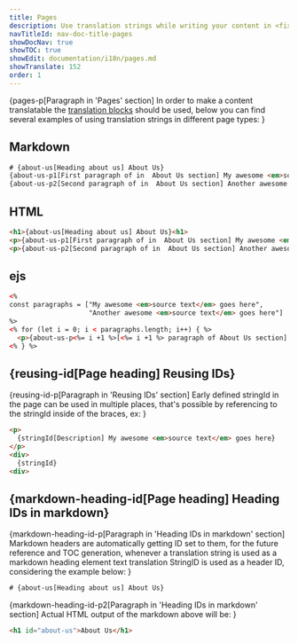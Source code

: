 ```yaml
---
title: Pages
description: Use translation strings while writing your content in <fix>Markdown</fix>, <fix>ejs</fix> or <fix>HTML</fix>. Get most out of the <fix>CMintS</fix> Internationalization(i18n) tools.
navTitleId: nav-doc-title-pages
showDocNav: true
showTOC: true
showEdit: documentation/i18n/pages.md
showTranslate: 152
order: 1
---
```


{pages-p[Paragraph in 'Pages' section]
In order to make a content translatable the [translation
blocks](/documentation/i18n) should be used, below you can find several examples
of using translation strings in different page types:
}

## Markdown

```html
# {about-us[Heading about us] About Us}
{about-us-p1[First paragraph of in  About Us section] My awesome <em>source text</em> goes here}
{about-us-p2[Second paragraph of in  About Us section] Another awesome <em>source text</em> goes here}
```

## HTML

```html
<h1>{about-us[Heading about us] About Us}<h1>
<p>{about-us-p1[First paragraph of in  About Us section] My awesome <em>source text</em> goes here}</p>
<p>{about-us-p2[Second paragraph of in  About Us section] Another awesome <em>source text</em> goes here}</p>
```

##  ejs

```html
<%
const paragraphs = ["My awesome <em>source text</em> goes here", 
                    "Another awesome <em>source text</em> goes here"]
%>
<% for (let i = 0; i < paragraphs.length; i++) { %>
  <p>{about-us-p<%= i +1 %>[<%= i +1 %> paragraph of About Us section] <%- paragraphs[i] %>}</p>
<% } %>
```

## {reusing-id[Page heading] Reusing IDs}

{reusing-id-p[Paragraph in 'Reusing IDs' section]
Early defined stringId in the page can be used in multiple places, that's
possible by referencing to the stringId inside of the braces, ex:
}

```html
<p>
  {stringId[Description] My awesome <em>source text</em> goes here}
</p>
<div>
  {stringId}
<div>
```

## {markdown-heading-id[Page heading] Heading IDs in markdown}

{markdown-heading-id-p[Paragraph in 'Heading IDs in markdown' section]
Markdown headers are automatically getting ID set to them, for the future
reference and TOC generation, whenever a translation string is used as a
markdown heading element text translation StringID is used as a header ID,
considering the example below:
}

```html
# {about-us[Heading about us] About Us}
```

{markdown-heading-id-p2[Paragraph in 'Heading IDs in markdown' section]
Actual HTML output of the markdown above will be:
}

```html
<h1 id="about-us">About Us</h1>
```
